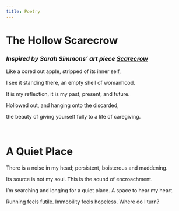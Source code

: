 ```yaml
---
title: Poetry
---
```


# The Hollow Scarecrow
### <i>Inspired by Sarah Simmons’ art piece <a href=“https://www.anthropologyofmotherhood.com/sarah-simmons” target=“_blank”>Scarecrow</a></i>

Like a cored out apple, stripped of its inner self,

I see it standing there, an empty shell of womanhood.

It is my reflection, it is my past, present, and future.

Hollowed out, and hanging onto the discarded,

the beauty of giving yourself fully to a life of caregiving.

<br>

# A Quiet Place

There is a noise in my head; persistent, boisterous and maddening.

Its source is not my soul. This is the sound of encroachment.

I’m searching and longing for a quiet place. A space to hear my heart.

Running feels futile. Immobility feels hopeless. Where do I turn?
